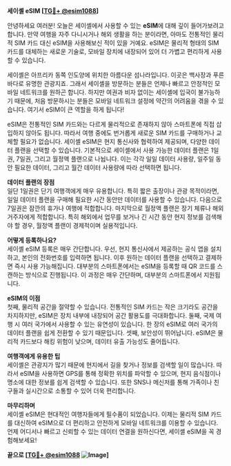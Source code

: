 **세이셸 eSIM [[TG💪+ @esim1088](https://t.me/s/esim1088)]**

안녕하세요 여러분! 오늘은 세이셸에서 사용할 수 있는 **eSIM**에 대해 깊이 들어가보려고 합니다. 만약 여행을 자주 다니시거나 해외 생활을 하는 분이라면, 아마도 전통적인 물리적 SIM 카드 대신 eSIM을 사용해보신 적이 있을 거예요. eSIM은 물리적 형태의 SIM 카드를 대체하는 새로운 기술로, 모바일 장치에 내장되어 있어 더 가볍고 편리하게 사용할 수 있습니다.

세이셸은 아프리카 동쪽 인도양에 위치한 아름다운 섬나라입니다. 이곳은 백사장과 푸른 바다로 유명한 관광지죠. 그래서 세이셸을 방문하는 분들은 언제나 빠르고 안정적인 모바일 네트워크를 원하곤 합니다. 하지만 여권과 비자 없이는 세이셸에 입국이 불가능하기 때문에, 처음 방문하시는 분들은 모바일 네트워크 설정에 약간의 어려움을 겪을 수 있습니다. 여기서 eSIM이 큰 역할을 하게 됩니다!

eSIM은 전통적인 SIM 카드와는 다르게 물리적으로 존재하지 않아 스마트폰에 직접 삽입하지 않아도 됩니다. 따라서 여행 중에도 번거롭게 새로운 SIM 카드를 구매하거나 교체할 필요가 없습니다. 세이셸 eSIM은 현지 통신사와 협력하여 제공되며, 다양한 데이터 플랜을 선택할 수 있습니다. 기본적으로 세이셸에서 사용 가능한 데이터 플랜은 1일권, 7일권, 그리고 월정액 플랜으로 나뉩니다. 이는 각각 일일 데이터 사용량, 일주일 동안 필요한 데이터, 그리고 월간 데이터 사용량에 따라 선택하면 됩니다.

**데이터 플랜의 장점**  
일단 1일권은 단기 여행객에게 매우 유용합니다. 특히 짧은 출장이나 관광 목적이라면, 일일 데이터 플랜을 구매해 필요한 시간 동안만 데이터를 사용할 수 있습니다. 다음으로 7일권은 잠깐의 휴가나 여행에 적합합니다. 마지막으로 월정액 플랜은 장기 체류나 해외 거주자에게 적합합니다. 특히 해외에서 업무를 보거나 긴 시간 동안 현지 정보를 검색해야 할 경우, 월정액 플랜이 경제적이며 실용적입니다.

**어떻게 등록하나요?**  
세이셸 eSIM 등록은 매우 간단합니다. 우선, 현지 통신사에서 제공하는 공식 앱을 설치하고, 본인의 전화번호를 입력하면 됩니다. 이후 원하는 데이터 플랜을 선택하고 결제하면 즉시 사용 가능해집니다. 대부분의 스마트폰에서는 eSIM을 등록할 때 QR 코드를 스캔하는 방식으로 진행됩니다. 이 과정은 매우 간단하며, 대부분의 스마트폰에서 지원됩니다.

**eSIM의 이점**  
첫째, 물리적 공간을 절약할 수 있습니다. 전통적인 SIM 카드는 작은 크기라도 공간을 차지하지만, eSIM은 장치 내부에 내장되어 공간 활용도를 극대화합니다. 둘째, 국제 여행 시 여러 국가에서 사용할 수 있는 유연성이 있습니다. 한 장의 eSIM로 여러 국가의 데이터 플랜을 쉽게 전환할 수 있기 때문입니다. 셋째, 보안성이 뛰어납니다. eSIM은 물리적 카드보다 해킹 위험이 낮으며, 데이터 유출 가능성도 줄어듭니다.

**여행객에게 유용한 팁**  
세이셸은 관광지가 많기 때문에 현지에서 길을 찾거나 정보를 검색할 일이 많습니다. 따라서 eSIM을 사용하면 GPS를 통해 정확한 위치를 파악할 수 있으며, 현지 음식점이나 명소에 대한 정보를 쉽게 검색할 수 있습니다. 또한 SNS나 메신저를 통해 가족이나 친구들과 실시간으로 소통할 수 있어 더욱 편리합니다.

**마무리하며**  
세이셸 eSIM은 현대적인 여행자들에게 필수품이 되었습니다. 이제는 물리적 SIM 카드를 대신하여 eSIM으로 더 편리하고 안전하게 모바일 네트워크를 이용할 수 있습니다. 언제 어디서나 빠르고 신뢰할 수 있는 데이터 연결을 원하신다면, 세이셸 eSIM을 꼭 경험해보세요!

**끝으로 [[TG💪+ @esim1088](https://t.me/s/esim1088) ![Image](https://i.postimg.cc/Y0z9fWf4/image.png)]**